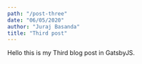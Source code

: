 ```yaml
---
path: "/post-three"
date: "06/05/2020"
author: "Juraj Basanda"
title: "Third post"
---
```


Hello this is my Third blog post in GatsbyJS.